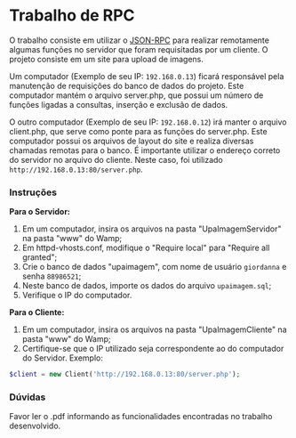 # Trabalho de RPC #
O trabalho consiste em utilizar o [JSON-RPC](https://github.com/fguillot/JsonRPC) para realizar remotamente algumas funções no servidor que foram requisitadas por um cliente. O projeto consiste em um site para upload de imagens.

Um computador (Exemplo de seu IP: `192.168.0.13`) ficará responsável pela manutenção de requisições do banco de dados do projeto. Este computador mantém o arquivo server.php, que possui um número de funções ligadas a consultas, inserção e exclusão de dados.

O outro computador (Exemplo de seu IP: `192.168.0.12`) irá manter o arquivo client.php, que serve como ponte para as funções do server.php. Este computador possui os arquivos de layout do site e realiza diversas chamadas remotas para o banco. É importante utilizar o endereço correto do servidor no arquivo do cliente. Neste caso, foi utilizado `http://192.168.0.13:80/server.php`.

### Instruções ###

**Para o Servidor:**
1. Em um computador, insira os arquivos na pasta "UpaImagemServidor" na pasta "www" do Wamp;
2. Em httpd-vhosts.conf, modifique o "Require local" para "Require all granted"; 
3. Crie o banco de dados "upaimagem", com nome de usuário `giordanna` e senha `88986521`;
4. Neste banco de dados, importe os dados do arquivo `upaimagem.sql`;
5. Verifique o IP do computador.

**Para o Cliente:**
1. Em um computador, insira os arquivos na pasta "UpaImagemCliente" na pasta "www" do Wamp;
2. Certifique-se que o IP utilizado seja correspondente ao do computador do Servidor. Exemplo:
```php
$client = new Client('http://192.168.0.13:80/server.php');
```
	
### Dúvidas ###
Favor ler o .pdf informando as funcionalidades encontradas no trabalho desenvolvido.
